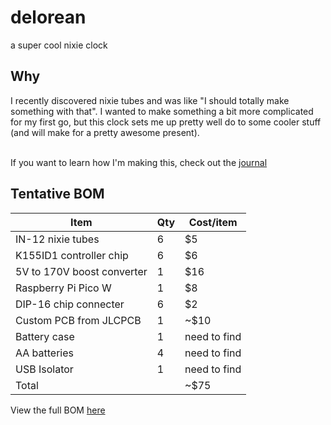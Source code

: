 # delorean
a super cool nixie clock
## Why
I recently discovered nixie tubes and was like "I should totally make something with that". I wanted to make something a bit more complicated for my first go, but this clock sets me up pretty well do to some cooler stuff (and will make for a pretty awesome present).         
<br>

If you want to learn how I'm making this, check out the [journal](/JOURNAL.md)

## Tentative BOM
| Item | Qty | Cost/item |
| ---- | --- | ---- |
| IN-12 nixie tubes | 6 | $5 |
| K155ID1 controller chip | 6 | $6 |
| 5V to 170V boost converter | 1 | $16 |
| Raspberry Pi Pico W | 1 | $8 |
| DIP-16 chip connecter | 6 | $2 |
| Custom PCB from JLCPCB | 1 | ~$10 | 
| Battery case | 1 | need to find |
| AA batteries | 4 | need to find | 
| USB Isolator | 1 | need to find | 
| Total |  | ~$75 |

View the full BOM [here](https://docs.google.com/spreadsheets/d/1stNW1CtxRqX0r_00TOh1KZHbPOv3G7_He01Eiyjgmc0/edit?usp=sharing)
